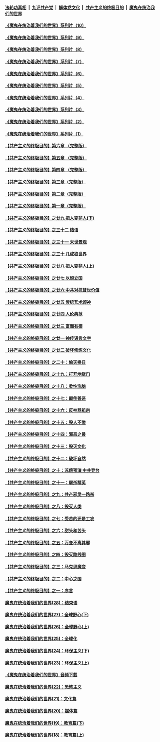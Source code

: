 ####  [法轮功真相](../../../../basic/blob/master/README.md?t=09031102) &nbsp;|&nbsp; [九评共产党](../../../../9ping.md/blob/master/README.md?t=09031102) &nbsp;|&nbsp; [解体党文化](../../../../jtdwh.md/blob/master/README.md?t=09031102)  &nbsp;|&nbsp; [共产主义的终极目的](../../../../gczydzjmd.md/blob/master/README.md?t=09031102) &nbsp;|&nbsp; [魔鬼在统治我们的世界](../../../../mgztzwmdsj.md/blob/master/README.md?t=09031102) 

#### [《魔鬼在统治着我们的世界》系列片（10）](../pages/nsc422/n12292670.md?t=09031102) 

#### [《魔鬼在统治着我们的世界》系列片（9）](../pages/nsc422/n12290859.md?t=09031102) 

#### [《魔鬼在统治着我们的世界》系列片（8）](../pages/nsc422/n12287445.md?t=09031102) 

#### [《魔鬼在统治着我们的世界》系列片（7）](../pages/nsc422/n12283425.md?t=09031102) 

#### [《魔鬼在统治着我们的世界》系列片（6）](../pages/nsc422/n12282314.md?t=09031102) 

#### [《魔鬼在统治着我们的世界》系列片（5）](../pages/nsc422/n12281419.md?t=09031102) 

#### [《魔鬼在统治着我们的世界》系列片（4）](../pages/nsc422/n12274024.md?t=09031102) 

#### [《魔鬼在统治着我们的世界》系列片（3）](../pages/nsc422/n12271322.md?t=09031102) 

#### [《魔鬼在统治着我们的世界》系列片（2）](../pages/nsc422/n12269049.md?t=09031102) 

#### [《魔鬼在统治着我们的世界》系列片（1）](../pages/nsc422/n12267575.md?t=09031102) 

#### [【共产主义的终极目的】第六章 （完整版）](../pages/nsc422/n11428913.md?t=09031102) 

#### [【共产主义的终极目的】第五章 （完整版）](../pages/nsc422/n11428912.md?t=09031102) 

#### [【共产主义的终极目的】第四章 （完整版）](../pages/nsc422/n11428907.md?t=09031102) 

#### [【共产主义的终极目的】第三章（完整版）](../pages/nsc422/n11428848.md?t=09031102) 

#### [【共产主义的终极目的】第二章（完整版）](../pages/nsc422/n11428831.md?t=09031102) 

#### [【共产主义的终极目的】第一章（完整版）](../pages/nsc422/n11417651.md?t=09031102) 

#### [【共产主义的终极目的】之廿九 把人变非人(下)](../pages/nsc422/n11344140.md?t=09031102) 

#### [【共产主义的终极目的】之三十二 结语](../pages/nsc422/n11360535.md?t=09031102) 

#### [【共产主义的终极目的】之三十一 末世景观](../pages/nsc422/n11351129.md?t=09031102) 

#### [【共产主义的终极目的】之三十 几成狼世界](../pages/nsc422/n11348280.md?t=09031102) 

#### [【共产主义的终极目的】之廿八 把人变非人(上)](../pages/nsc422/n11340492.md?t=09031102) 

#### [【共产主义的终极目的】之廿七 以恨立国](../pages/nsc422/n11336944.md?t=09031102) 

#### [【共产主义的终极目的】之廿六 中共对抗普世价值](../pages/nsc422/n11324785.md?t=09031102) 

#### [【共产主义的终极目的】之廿五 传统艺术颂神](../pages/nsc422/n11296396.md?t=09031102) 

#### [【共产主义的终极目的】之廿四 人伦典范](../pages/nsc422/n11296397.md?t=09031102) 

#### [【共产主义的终极目的】之廿三 富而有德](../pages/nsc422/n11283598.md?t=09031102) 

#### [【共产主义的终极目的】之廿一 神传语言文字](../pages/nsc422/n11263265.md?t=09031102) 

#### [【共产主义的终极目的】之廿二 破坏修炼文化](../pages/nsc422/n11245728.md?t=09031102) 

#### [【共产主义的终极目的】之二十：偷天换日](../pages/nsc422/n11238846.md?t=09031102) 

#### [【共产主义的终极目的】之十九：打开地狱门](../pages/nsc422/n11206376.md?t=09031102) 

#### [【共产主义的终极目的】之十八：柔性洗脑](../pages/nsc422/n11199994.md?t=09031102) 

#### [【共产主义的终极目的】之十七：颠倒善恶](../pages/nsc422/n11179782.md?t=09031102) 

#### [【共产主义的终极目的】之十六：反神骂祖宗](../pages/nsc422/n11166798.md?t=09031102) 

#### [【共产主义的终极目的】之十五：毁人不倦](../pages/nsc422/n11166792.md?t=09031102) 

#### [【共产主义的终极目的】之十四：邪恶之最](../pages/nsc422/n11150249.md?t=09031102) 

#### [【共产主义的终极目的】之十三：毁灭文化](../pages/nsc422/n11135227.md?t=09031102) 

#### [【共产主义的终极目的】之十二：破坏自然](../pages/nsc422/n11135214.md?t=09031102) 

#### [【共产主义的终极目的】之十：苏俄预演 中共登台](../pages/nsc422/n11118424.md?t=09031102) 

#### [【共产主义的终极目的】之十一：屠杀精英](../pages/nsc422/n11118442.md?t=09031102) 

#### [【共产主义的终极目的】之九：共产邪灵一路杀](../pages/nsc422/n11114139.md?t=09031102) 

#### [【共产主义的终极目的】之八：毁灭人类](../pages/nsc422/n11108503.md?t=09031102) 

#### [【共产主义的终极目的】之七：受苦的还是工农](../pages/nsc422/n11101809.md?t=09031102) 

#### [【共产主义的终极目的】之六：甜头和苦头](../pages/nsc422/n11096971.md?t=09031102) 

#### [【共产主义的终极目的】之五：万变不离其邪](../pages/nsc422/n11091285.md?t=09031102) 

#### [【共产主义的终极目的】之四：毁灭路线图](../pages/nsc422/n11086284.md?t=09031102) 

#### [【共产主义的终极目的】之三：马克思魔变](../pages/nsc422/n11061941.md?t=09031102) 

#### [【共产主义的终极目的】之二：中心之国](../pages/nsc422/n11047728.md?t=09031102) 

#### [【共产主义的终极目的】之一：序言](../pages/nsc422/n11086077.md?t=09031102) 

#### [魔鬼在统治着我们的世界(28)：结束语](../pages/nsc422/n10936246.md?t=09031102) 

#### [魔鬼在统治着我们的世界(27)：全球野心(下)](../pages/nsc422/n10928319.md?t=09031102) 

#### [魔鬼在统治着我们的世界(26)：全球野心(上)](../pages/nsc422/n10900318.md?t=09031102) 

#### [魔鬼在统治着我们的世界(25)：全球化](../pages/nsc422/n10788205.md?t=09031102) 

#### [魔鬼在统治着我们的世界(24)：环保主义(下)](../pages/nsc422/n10695307.md?t=09031102) 

#### [魔鬼在统治着我们的世界(23)：环保主义(上)](../pages/nsc422/n10688613.md?t=09031102) 

#### [《魔鬼在统治着我们的世界》音频下载](../pages/nsc422/n10635553.md?t=09031102) 

#### [魔鬼在统治着我们的世界(22)：恐怖主义](../pages/nsc422/n10614727.md?t=09031102) 

#### [魔鬼在统治着我们的世界(21)：文化篇](../pages/nsc422/n10597706.md?t=09031102) 

#### [魔鬼在统治着我们的世界(20)：媒体篇](../pages/nsc422/n10586579.md?t=09031102) 

#### [魔鬼在统治着我们的世界(19)：教育篇(下)](../pages/nsc422/n10564808.md?t=09031102) 

#### [魔鬼在统治着我们的世界(18)：教育篇(上)](../pages/nsc422/n10526970.md?t=09031102) 

